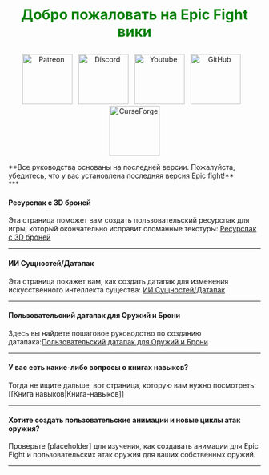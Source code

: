<!-- Do not edit this! -->
# <p style="text-align: center;"><span style="color:green;">**Добро пожаловать на Epic Fight вики**</span></p>


<p style="text-align: center;"><a title="Patreon" href="https://www.patreon.com/bePatron?u=53051224" target="_blank" rel="noopener noreferrer"><img src="https://github.com/Yesssssman/epicfightmod/assets/77132244/7c517b51-581a-48dc-9130-aaad326dbcb4" alt="Patreon" width="100" height="100" /></a>&nbsp; &nbsp;<a title="Discord" href="https://discord.com/invite/NbAJwj8RHg" target="_blank" rel="noopener noreferrer"><img src="https://github.com/Yesssssman/epicfightmod/assets/77132244/f3358cb9-f3cd-46e7-9ed0-a90bc2b1b188" alt="Discord" width="100" height="100" /></a>&nbsp; &nbsp;<a title="YouTube" href="https://www.youtube.com/@yesman4100" target="_blank" rel="noopener noreferrer"><img src="https://github.com/Yesssssman/epicfightmod/assets/77132244/3f2de855-e926-4eb9-a20c-4c6f44828250" alt="Youtube" width="100" height="100" /></a>&nbsp; &nbsp;<a title="GitHub - Wiki" href="https://github.com/Yesssssman/epicfightmod/" target="_blank" rel="noopener noreferrer"><img src="https://github.com/Yesssssman/epicfightmod/assets/77132244/23220c47-c1e5-4e2b-82aa-876a86d7ed1a" alt="GitHub" width="100" height="100" /></a>&nbsp; &nbsp;<a title="CurseForge" href="https://www.curseforge.com/minecraft/mc-mods/epic-fight-mod" target="_blank" rel="noopener noreferrer"><img src="https://github.com/Yesssssman/epicfightmod/assets/77132244/3fcda922-a1d2-475a-ba30-d8f5cd88ff3e" alt="CurseForge" width="100" height="100" /></a></p>
**Все руководства основаны на последней версии. Пожалуйста, убедитесь, что у вас установлена последняя версия Epic fight!**<br>
***

#### Ресурспак с 3D броней

Эта страница поможет вам создать пользовательский ресурспак для игры, который окончательно исправит сломанные текстуры: [Ресурспак с 3D броней](armor/3Darmor_page1.ru.md)

***

#### ИИ Сущностей/Датапак

Эта страница покажет вам, как создать датапак для изменения искусственного интеллекта существа: [ИИ Сущностей/Датапак](guides/page1)
***

#### Пользовательский датапак для Оружий и Брони

Здесь вы найдете пошаговое руководство по созданию датапака:[Пользовательский датапак для Оружий и Брони](guides/page2)

***

#### У вас есть какие-либо вопросы о книгах навыков?

Тогда не ищите дальше, вот страница, которую вам нужно посмотреть: [[Книга навыков|Книга-навыков]]

***

#### Хотите создать пользовательские анимации и новые циклы атак оружия?

Проверьте [placeholder] для изучения, как создавать анимации для Epic Fight и пользовательских атак оружия для ваших собственных оружий.

***

